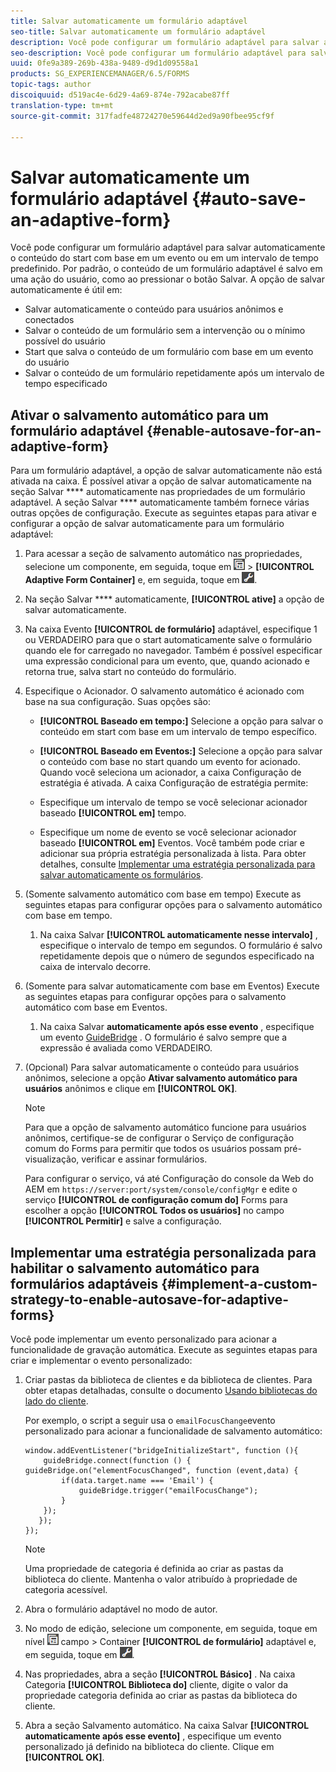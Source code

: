 ```yaml
---
title: Salvar automaticamente um formulário adaptável
seo-title: Salvar automaticamente um formulário adaptável
description: Você pode configurar um formulário adaptável para salvar automaticamente o conteúdo do start com base em um evento ou em um intervalo de tempo predefinido
seo-description: Você pode configurar um formulário adaptável para salvar automaticamente o conteúdo do start com base em um evento ou em um intervalo de tempo predefinido
uuid: 0fe9a389-269b-438a-9489-d9d1d09558a1
products: SG_EXPERIENCEMANAGER/6.5/FORMS
topic-tags: author
discoiquuid: d519ac4e-6d29-4a69-874e-792acabe87ff
translation-type: tm+mt
source-git-commit: 317fadfe48724270e59644d2ed9a90fbee95cf9f

---
```



# Salvar automaticamente um formulário adaptável {#auto-save-an-adaptive-form}

Você pode configurar um formulário adaptável para salvar automaticamente o conteúdo do start com base em um evento ou em um intervalo de tempo predefinido. Por padrão, o conteúdo de um formulário adaptável é salvo em uma ação do usuário, como ao pressionar o botão Salvar. A opção de salvar automaticamente é útil em:

* Salvar automaticamente o conteúdo para usuários anônimos e conectados
* Salvar o conteúdo de um formulário sem a intervenção ou o mínimo possível do usuário
* Start que salva o conteúdo de um formulário com base em um evento do usuário
* Salvar o conteúdo de um formulário repetidamente após um intervalo de tempo especificado

## Ativar o salvamento automático para um formulário adaptável {#enable-autosave-for-an-adaptive-form}

Para um formulário adaptável, a opção de salvar automaticamente não está ativada na caixa. É possível ativar a opção de salvar automaticamente na seção Salvar **** automaticamente nas propriedades de um formulário adaptável. A seção Salvar **** automaticamente também fornece várias outras opções de configuração. Execute as seguintes etapas para ativar e configurar a opção de salvar automaticamente para um formulário adaptável:

1. Para acessar a seção de salvamento automático nas propriedades, selecione um componente, em seguida, toque em ![campo-level](assets/field-level.png) > **[!UICONTROL Adaptive Form Container]** e, em seguida, toque em ![cmppr](assets/cmppr.png).
1. Na seção Salvar **** automaticamente, **[!UICONTROL ative]** a opção de salvar automaticamente.
1. Na caixa Evento **[!UICONTROL de formulário]** adaptável, especifique 1 ou VERDADEIRO para que o start automaticamente salve o formulário quando ele for carregado no navegador. Também é possível especificar uma expressão condicional para um evento, que, quando acionado e retorna true, salva start no conteúdo do formulário.
1. Especifique o Acionador. O salvamento automático é acionado com base na sua configuração. Suas opções são:

   * **[!UICONTROL Baseado em tempo:]** Selecione a opção para salvar o conteúdo em start com base em um intervalo de tempo específico.
   * **[!UICONTROL Baseado em Eventos:]** Selecione a opção para salvar o conteúdo com base no start quando um evento for acionado.
   Quando você seleciona um acionador, a caixa Configuração de estratégia é ativada. A caixa Configuração de estratégia permite:

   * Especifique um intervalo de tempo se você selecionar acionador baseado **[!UICONTROL em]** tempo.
   * Especifique um nome de evento se você selecionar acionador baseado **[!UICONTROL em]** Eventos.
   Você também pode criar e adicionar sua própria estratégia personalizada à lista. Para obter detalhes, consulte [Implementar uma estratégia personalizada para salvar automaticamente os formulários](/help/forms/using/auto-save-an-adaptive-form.md#p-implement-a-custom-strategy-to-enable-autosave-for-adaptive-forms-p).

1. (Somente salvamento automático com base em tempo) Execute as seguintes etapas para configurar opções para o salvamento automático com base em tempo.

   1. Na caixa Salvar **[!UICONTROL automaticamente nesse intervalo]** , especifique o intervalo de tempo em segundos. O formulário é salvo repetidamente depois que o número de segundos especificado na caixa de intervalo decorre.

1. (Somente para salvar automaticamente com base em Eventos) Execute as seguintes etapas para configurar opções para o salvamento automático com base em Eventos.

   1. Na caixa Salvar **automaticamente após esse evento** , especifique um evento [GuideBridge](https://helpx.adobe.com/aem-forms/6/javascript-api/GuideBridge.html) . O formulário é salvo sempre que a expressão é avaliada como VERDADEIRO.

1. (Opcional) Para salvar automaticamente o conteúdo para usuários anônimos, selecione a opção **Ativar salvamento automático para usuários** anônimos e clique em **[!UICONTROL OK]**.

   >[!NOTE]
   >
   >Para que a opção de salvamento automático funcione para usuários anônimos, certifique-se de configurar o Serviço de configuração comum do Forms para permitir que todos os usuários possam pré-visualização, verificar e assinar formulários.
   >
   >Para configurar o serviço, vá até Configuração do console da Web do AEM em `https://server:port/system/console/configMgr` e edite o serviço **[!UICONTROL de configuração comum do]** Forms para escolher a opção **[!UICONTROL Todos os usuários]** no campo **[!UICONTROL Permitir]** e salve a configuração.

## Implementar uma estratégia personalizada para habilitar o salvamento automático para formulários adaptáveis {#implement-a-custom-strategy-to-enable-autosave-for-adaptive-forms}

Você pode implementar um evento personalizado para acionar a funcionalidade de gravação automática. Execute as seguintes etapas para criar e implementar o evento personalizado:

1. Criar pastas da biblioteca de clientes e da biblioteca de clientes. Para obter etapas detalhadas, consulte o documento [Usando bibliotecas do lado do cliente](/help/sites-developing/clientlibs.md).

   Por exemplo, o script a seguir usa o `emailFocusChange`evento personalizado para acionar a funcionalidade de salvamento automático:

   ```
   window.addEventListener("bridgeInitializeStart", function (){
       guideBridge.connect(function () { guideBridge.on("elementFocusChanged", function (event,data) {
           if(data.target.name === 'Email') {
               guideBridge.trigger("emailFocusChange");
           }
       });
      });
   });
   ```

   >[!NOTE]
   >
   >Uma propriedade de categoria é definida ao criar as pastas da biblioteca do cliente. Mantenha o valor atribuído à propriedade de categoria acessível.

1. Abra o formulário adaptável no modo de autor.

1. No modo de edição, selecione um componente, em seguida, toque em nível ![de](assets/field-level.png) campo > Container **[!UICONTROL de formulário]** adaptável e, em seguida, toque em ![cmppr](assets/cmppr.png).
1. Nas propriedades, abra a seção **[!UICONTROL Básico]** . Na caixa Categoria **[!UICONTROL Biblioteca do]** cliente, digite o valor da propriedade categoria definida ao criar as pastas da biblioteca do cliente.
1. Abra a seção Salvamento automático. Na caixa Salvar **[!UICONTROL automaticamente após esse evento]** , especifique um evento personalizado já definido na biblioteca do cliente. Clique em **[!UICONTROL OK]**.

